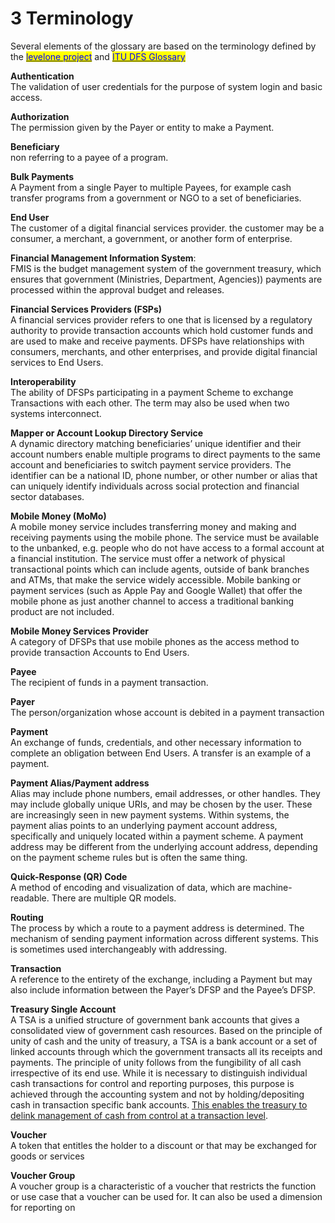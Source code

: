 # 3 Terminology

Several elements of the glossary are based on the terminology defined by the [<mark style="color:blue;">levelone project</mark>](https://www.leveloneproject.org/wp-content/uploads/2020/07/L1P\_Guide\_2019\_Final.pdf) and [<mark style="color:blue;">ITU DFS Glossary</mark>](https://www.itu.int/en/ITU-T/focusgroups/dfs/Documents/201701/ITU\_FGDFS\_DFS-Glossary.pdf)

**Authentication**\
The validation of user credentials for the purpose of system login and basic access.

**Authorization**\
The permission given by the Payer or entity to make a Payment.

**Beneficiary**\
non referring to a payee of a program.

**Bulk Payments**\
A Payment from a single Payer to multiple Payees, for example cash transfer programs from a government or NGO to a set of beneficiaries.

**End User**\
The customer of a digital financial services provider. the customer may be a consumer, a merchant, a government, or another form of enterprise.

**Financial Management Information System**:\
FMIS is the budget management system of the government treasury, which ensures that government (Ministries, Department, Agencies)) payments are processed within the approval budget and releases.

**Financial Services Providers (FSPs)**\
A financial services provider refers to one that is licensed by a regulatory authority to provide transaction accounts which hold customer funds and are used to make and receive payments. DFSPs have relationships with consumers, merchants, and other enterprises, and provide digital financial services to End Users.

**Interoperability**\
The ability of DFSPs participating in a payment Scheme to exchange Transactions with each other. The term may also be used when two systems interconnect.

**Mapper or Account Lookup Directory Service**\
A dynamic directory matching beneficiaries’ unique identifier and their account numbers enable multiple programs to direct payments to the same account and beneficiaries to switch payment service providers. The identifier can be a national ID, phone number, or other number or alias that can uniquely identify individuals across social protection and financial sector databases.

**Mobile Money (MoMo)**\
A mobile money service includes transferring money and making and receiving payments using the mobile phone. The service must be available to the unbanked, e.g. people who do not have access to a formal account at a financial institution. The service must offer a network of physical transactional points which can include agents, outside of bank branches and ATMs, that make the service widely accessible. Mobile banking or payment services (such as Apple Pay and Google Wallet) that offer the mobile phone as just another channel to access a traditional banking product are not included.

**Mobile Money Services Provider**\
A category of DFSPs that use mobile phones as the access method to provide transaction Accounts to End Users.

**Payee**\
The recipient of funds in a payment transaction.

**Payer**\
The person/organization whose account is debited in a payment transaction

**Payment**\
An exchange of funds, credentials, and other necessary information to complete an obligation between End Users. A transfer is an example of a payment.

**Payment Alias/Payment address**\
Alias may include phone numbers, email addresses, or other handles. They may include globally unique URIs, and may be chosen by the user. These are increasingly seen in new payment systems. Within systems, the payment alias points to an underlying payment account address, specifically and uniquely located within a payment scheme. A payment address may be different from the underlying account address, depending on the payment scheme rules but is often the same thing.

**Quick-Response (QR) Code**\
A method of encoding and visualization of data, which are machine-readable. There are multiple QR models.

**Routing**\
The process by which a route to a payment address is determined. The mechanism of sending payment information across different systems. This is sometimes used interchangeably with addressing.

**Transaction**\
A reference to the entirety of the exchange, including a Payment but may also include information between the Payer’s DFSP and the Payee’s DFSP.

**Treasury Single Account**\
A TSA is a unified structure of government bank accounts that gives a consolidated view of government cash resources. Based on the principle of unity of cash and the unity of treasury, a TSA is a bank account or a set of linked accounts through which the government transacts all its receipts and payments. The principle of unity follows from the fungibility of all cash irrespective of its end use. While it is necessary to distinguish individual cash transactions for control and reporting purposes, this purpose is achieved through the accounting system and not by holding/depositing cash in transaction specific bank accounts. [This enables the treasury to delink management of cash from control at a transaction level](https://www.imf.org/external/pubs/ft/wp/2010/wp10143.pdf#%3A\~%3Atext%3DA%20treasury%20single%20account%20%28TSA%29%20is%20an%20essential%2Cpriority%20in%20the%20public%20financial%20management%20reform%20agenda).

**Voucher**\
A token that entitles the holder to a discount or that may be exchanged for goods or services

**Voucher Group**\
A voucher group is a characteristic of a voucher that restricts the function or use case that a voucher can be used for. It can also be used a dimension for reporting on
